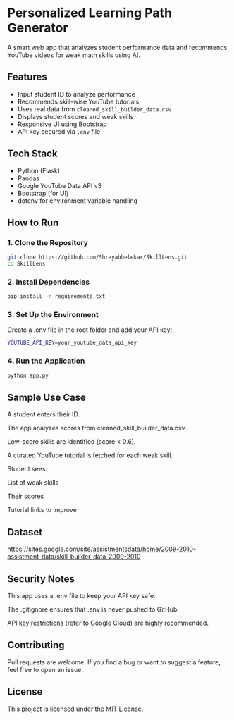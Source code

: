 # Personalized Learning Path Generator
A smart web app that analyzes student performance data and recommends YouTube videos for weak math skills using AI.

## Features
- Input student ID to analyze performance
- Recommends skill-wise YouTube tutorials
- Uses real data from `cleaned_skill_builder_data.csv`
- Displays student scores and weak skills
- Responsive UI using Bootstrap
- API key secured via `.env` file

## Tech Stack
- Python (Flask)
- Pandas
- Google YouTube Data API v3
- Bootstrap (for UI)
- dotenv for environment variable handling

## How to Run

### 1. Clone the Repository

```bash
git clone https://github.com/Shreyabhelekar/SkillLens.git
cd SkillLens
```
### 2. Install Dependencies
```bash
pip install -r requirements.txt
```
### 3. Set Up the Environment
Create a .env file in the root folder and add your API key:
```bash
YOUTUBE_API_KEY=your_youtube_data_api_key
```
### 4. Run the Application
```bash
python app.py
```

## Sample Use Case
A student enters their ID.

The app analyzes scores from cleaned_skill_builder_data.csv.

Low-score skills are identified (score < 0.6).

A curated YouTube tutorial is fetched for each weak skill.

Student sees:

List of weak skills

Their scores

Tutorial links to improve

## Dataset
https://sites.google.com/site/assistmentsdata/home/2009-2010-assistment-data/skill-builder-data-2009-2010

## Security Notes
This app uses a .env file to keep your API key safe.

The .gitignore ensures that .env is never pushed to GitHub.

API key restrictions (refer to Google Cloud) are highly recommended.

## Contributing
Pull requests are welcome. If you find a bug or want to suggest a feature, feel free to open an issue.

## License
This project is licensed under the MIT License.
